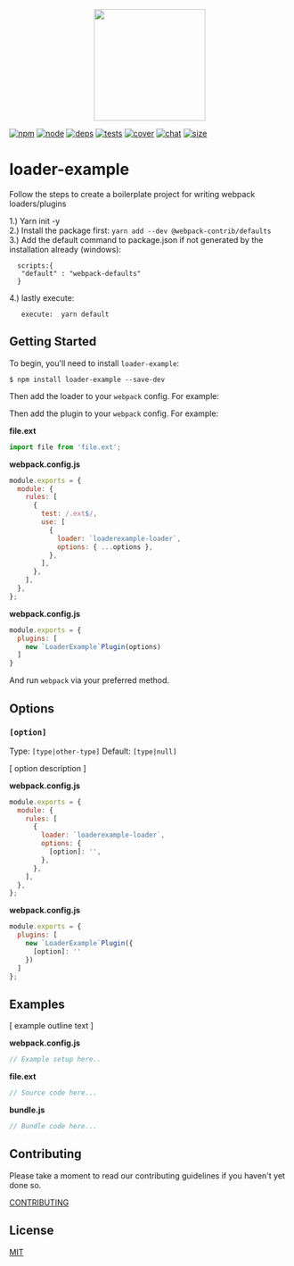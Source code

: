 <div align="center">
  <a href="https://github.com/webpack/webpack">
    <img width="200" height="200" src="https://webpack.js.org/assets/icon-square-big.svg">
  </a>
</div>

[![npm][npm]][npm-url]
[![node][node]][node-url]
[![deps][deps]][deps-url]
[![tests][tests]][tests-url]
[![cover][cover]][cover-url]
[![chat][chat]][chat-url]
[![size][size]][size-url]

# loader-example

Follow the steps to create a boilerplate project for writing webpack loaders/plugins

  1.) Yarn init -y <br/>
  2.) Install the package first: ```yarn add --dev @webpack-contrib/defaults``` <br/>
  3.) Add the default command to package.json if not generated by the installation already (windows):<br/>

```
  scripts:{
   "default" : "webpack-defaults"
  }
```  

4.) lastly execute:
```
   execute:  yarn default
```   


## Getting Started

To begin, you'll need to install `loader-example`:

```console
$ npm install loader-example --save-dev
```

<!-- isLoader ? use(this) : delete(isPlugin) -->

Then add the loader to your `webpack` config. For example:

<!-- isPlugin ? use(this) : delete(isLoader) -->

Then add the plugin to your `webpack` config. For example:

**file.ext**

```js
import file from 'file.ext';
```

<!-- isLoader ? use(this) : delete(isPlugin) -->

**webpack.config.js**

```js
module.exports = {
  module: {
    rules: [
      {
        test: /.ext$/,
        use: [
          {
            loader: `loaderexample-loader`,
            options: { ...options },
          },
        ],
      },
    ],
  },
};
```

<!-- isPlugin ? use(this) : delete(isLoader) -->

**webpack.config.js**

```js
module.exports = {
  plugins: [
    new `LoaderExample`Plugin(options)
  ]
}
```

And run `webpack` via your preferred method.

## Options

### `[option]`

Type: `[type|other-type]`
Default: `[type|null]`

[ option description ]

<!-- isLoader ? use(this) : delete(isPlugin) -->

**webpack.config.js**

```js
module.exports = {
  module: {
    rules: [
      {
        loader: `loaderexample-loader`,
        options: {
          [option]: '',
        },
      },
    ],
  },
};
```

<!-- isPlugin ? use(this) : delete(isLoader) -->

**webpack.config.js**

```js
module.exports = {
  plugins: [
    new `LoaderExample`Plugin({
      [option]: ''
    })
  ]
};
```

## Examples

[ example outline text ]

**webpack.config.js**

```js
// Example setup here..
```

**file.ext**

```js
// Source code here...
```

**bundle.js**

```js
// Bundle code here...
```

## Contributing

Please take a moment to read our contributing guidelines if you haven't yet done so.

[CONTRIBUTING](./.github/CONTRIBUTING.md)

## License

[MIT](./LICENSE)

[npm]: https://img.shields.io/npm/v/loader-example.svg
[npm-url]: https://npmjs.com/package/loader-example
[node]: https://img.shields.io/node/v/loader-example.svg
[node-url]: https://nodejs.org
[deps]: https://david-dm.org/webpack-contrib/loader-example.svg
[deps-url]: https://david-dm.org/webpack-contrib/loader-example
[tests]: https://dev.azure.com/webpack-contrib/loader-example/_apis/build/status/webpack-contrib.loader-example?branchName=master
[tests-url]: https://dev.azure.com/webpack-contrib/loader-example/_build/latest?definitionId=2&branchName=master
[cover]: https://codecov.io/gh/webpack-contrib/loader-example/branch/master/graph/badge.svg
[cover-url]: https://codecov.io/gh/webpack-contrib/loader-example
[chat]: https://img.shields.io/badge/gitter-webpack%2Fwebpack-brightgreen.svg
[chat-url]: https://gitter.im/webpack/webpack
[size]: https://packagephobia.now.sh/badge?p=loader-example
[size-url]: https://packagephobia.now.sh/result?p=loader-example
